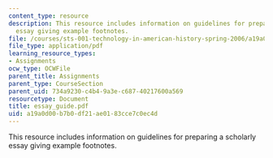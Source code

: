 ```yaml
---
content_type: resource
description: This resource includes information on guidelines for preparing a scholarly
  essay giving example footnotes.
file: /courses/sts-001-technology-in-american-history-spring-2006/a19a0d00b7b0df21ae0183cce7c0ec4d_essay_guide.pdf
file_type: application/pdf
learning_resource_types:
- Assignments
ocw_type: OCWFile
parent_title: Assignments
parent_type: CourseSection
parent_uid: 734a9230-c4b4-9a3e-c687-40217600a569
resourcetype: Document
title: essay_guide.pdf
uid: a19a0d00-b7b0-df21-ae01-83cce7c0ec4d
---
```

This resource includes information on guidelines for preparing a scholarly essay giving example footnotes.